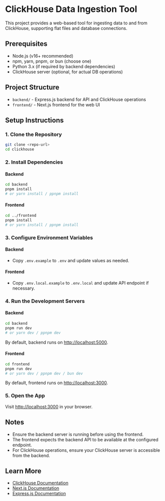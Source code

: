 # ClickHouse Data Ingestion Tool

This project provides a web-based tool for ingesting data to and from ClickHouse, supporting flat files and database connections.

## Prerequisites

- Node.js (v16+ recommended)
- npm, yarn, pnpm, or bun (choose one)
- Python 3.x (if required by backend dependencies)
- ClickHouse server (optional, for actual DB operations)

## Project Structure

- `backend/` - Express.js backend for API and ClickHouse operations
- `frontend/` - Next.js frontend for the web UI

## Setup Instructions

### 1. Clone the Repository

```bash
git clone <repo-url>
cd clickhouse
```

### 2. Install Dependencies

#### Backend

```bash
cd backend
pnpm install
# or yarn install / ppnpm install
```

#### Frontend

```bash
cd ../frontend
pnpm install
# or yarn install / ppnpm install
```

### 3. Configure Environment Variables

#### Backend

- Copy `.env.example` to `.env` and update values as needed.

#### Frontend

- Copy `.env.local.example` to `.env.local` and update API endpoint if necessary.

### 4. Run the Development Servers

#### Backend

```bash
cd backend
pnpm run dev
# or yarn dev / ppnpm dev
```

By default, backend runs on [http://localhost:5000](http://localhost:5000).

#### Frontend

```bash
cd frontend
pnpm run dev
# or yarn dev / ppnpm dev / bun dev
```

By default, frontend runs on [http://localhost:3000](http://localhost:3000).

### 5. Open the App

Visit [http://localhost:3000](http://localhost:3000) in your browser.

## Notes

- Ensure the backend server is running before using the frontend.
- The frontend expects the backend API to be available at the configured endpoint.
- For ClickHouse operations, ensure your ClickHouse server is accessible from the backend.

## Learn More

- [ClickHouse Documentation](https://clickhouse.com/docs/en/)
- [Next.js Documentation](https://nextjs.org/docs)
- [Express.js Documentation](https://expressjs.com/)

